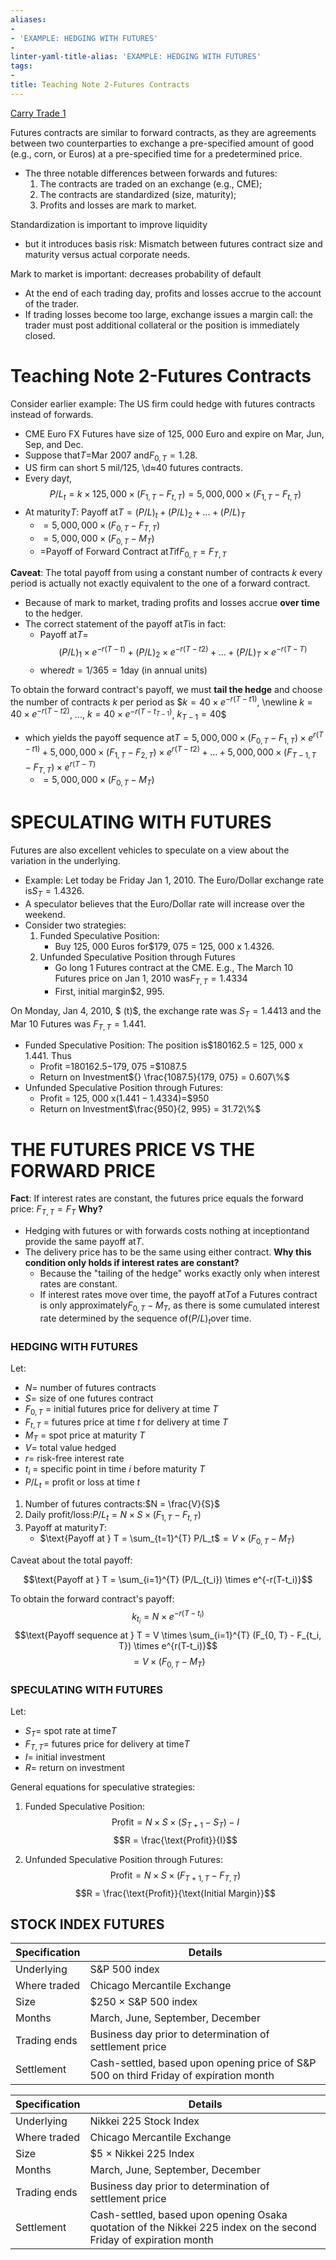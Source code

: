 ```yaml
---
aliases:
- 
- 'EXAMPLE: HEDGING WITH FUTURES'
- 
linter-yaml-title-alias: 'EXAMPLE: HEDGING WITH FUTURES'
tags:
- 
title: Teaching Note 2-Futures Contracts
---
```

[Carry Trade 1](Carry%20Trade%201.md)

Futures contracts are similar to forward contracts,  as they are agreements between two counterparties to exchange a pre-specified amount of good (e.g.,  corn,  or Euros) at a pre-specified time for a predetermined price.

- The three notable differences between forwards and futures:
  1. The contracts are traded on an exchange (e.g.,  CME);
  1. The contracts are standardized (size,  maturity);
  1. Profits and losses are mark to market.

Standardization is important to improve liquidity

- but it introduces basis risk: Mismatch between futures contract size and maturity versus actual corporate needs.

Mark to market is important: decreases probability of default

- At the end of each trading day,  profits and losses accrue to the account of the trader.
- If trading losses become too large,  exchange issues a margin call: the trader must post additional collateral or the position is immediately closed.

# Teaching Note 2-Futures Contracts

Consider earlier example: The US firm could hedge with futures contracts instead of forwards.

- CME Euro FX Futures have size of 125,  000 Euro and expire on Mar,  Jun,  Sep,  and Dec.
- Suppose that$T =$Mar 2007 and$F_{0,     T} = 1.28$.
- US firm can short 5 mil/125,  \d$\approx$40 futures contracts.
- Every day$t$,  $$P/L_t = k \times 125,     000 \times (F_{1,     T} - F_{t,     T}) =5,     000,     000\times (F_{1,     T} - F_{t,     T})$$
- At maturity$T$: Payoff at$T = (P/L)_t + (P/L)_2 + … + (P/L)_T$
  - $=5,     000,     000\times (F_{0,     T} - F_{T,     T})$
  - $=5,     000,     000\times (F_{0,     T} - M_T)$
  - $=$Payoff of Forward Contract at$T$if$F_{0,     T} = F_{T,     T}$

**Caveat**: The total payoff from using a constant number of contracts $k$ every period is actually not exactly equivalent to the one of a forward contract.

- Because of mark to market,  trading profits and losses accrue **over time** to the hedger.
- The correct statement of the payoff at$T$is in fact:
  - Payoff at$T$=$$(P/L)_1 \times e^{-r(T-t)} + (P/L)_2 \times e^{-r(T-t2)} + … + (P/L)_T \times e^{-r(T-T)}$$
  - where$dt = 1/365 = 1$day (in annual units)

To obtain the forward contract's payoff,  we must **tail the hedge** and choose the number of contracts $k$ per period as $$k = 40 \times e^{-r(T-t1)}$,      \newline
$k = 40 \times e^{-r(T-t2)}$,      …,     $k = 40 \times e^{-r(T-t_{T-1})}$,     $k_{T-1} = 40$$

- which yields the payoff sequence at$T =5,     000,     000\times (F_{0,     T} - F_{1,     T}) \times e^{r(T-t1)} + 5,     000,     000\times (F_{1,     T} - F_{2,     T}) \times e^{r(T-t2)} + … + 5,     000,     000\times (F_{T-1,     T} - F_{T,     T}) \times e^{r(T-T)}$
  - $=5,     000,     000\times (F_{0,     T} - M_T)$

# SPECULATING WITH FUTURES

Futures are also excellent vehicles to speculate on a view about the variation in the underlying.

- Example: Let today be Friday Jan 1,  2010. The Euro/Dollar exchange rate is$S_T = 1.4326$.
- A speculator believes that the Euro/Dollar rate will increase over the weekend.
- Consider two strategies:
  1. Funded Speculative Position:
	  - Buy 125,  000 Euros for$179,  075 = 125,  000 x 1.4326.
  1. Unfunded Speculative Position through Futures
	  - Go long 1 Futures contract at the CME. E.g.,  The March 10 Futures price on Jan 1,  2010 was$F_{T,     T} = 1.4334$
	  - First,  initial margin$2,  995.

On Monday,  Jan 4,  2010,  $ (t)$,  the exchange rate was ${} S_T = 1.4413$ and the Mar 10 Futures was $F_{T,     T} = 1.441$.

- Funded Speculative Position: The position is$180162.5 = 125,  000 x 1.441. Thus
  - Profit =$180162.5 -$179,  075 =$1087.5
  - Return on Investment${} \frac{1087.5}{179,     075} = 0.607\%$
- Unfunded Speculative Position through Futures:
  - Profit = 125,  000 x$(1.441 - 1.4334)$=$950
  - Return on Investment$\frac{950}{2,     995} = 31.72\%$

# THE FUTURES PRICE VS THE FORWARD PRICE

**Fact**: If interest rates are constant,  the futures price equals the forward price: $F_{T,     T} = F_{T}$
**Why?**

- Hedging with futures or with forwards costs nothing at inception$t$and provide the same payoff at$T$.
- The delivery price has to be the same using either contract.
**Why this condition only holds if interest rates are constant?**
  - Because the "tailing of the hedge" works exactly only when interest rates are constant.
  - If interest rates move over time,  the payoff at$T$of a Futures contract is only approximately$F_{0,     T} - M_T$,  as there is some cumulated interest rate determined by the sequence of$(P/L)_t$over time.
### HEDGING WITH FUTURES

Let:

- $N$= number of futures contracts
- $S$= size of one futures contract
- $F_{0,     T}$ = initial futures price for delivery at time $T$
- $F_{t,     T}$ = futures price at time $t$ for delivery at time $T$
- $M_T$ = spot price at maturity $T$
- $V$= total value hedged
- $r$= risk-free interest rate
- $t_i$ = specific point in time $i$ before maturity $T$
- $P/L_t$ = profit or loss at time $t$

1. Number of futures contracts:$N = \frac{V}{S}$
1. Daily profit/loss:$P/L_t = N \times S \times (F_{1,     T} - F_{t,     T})$
1. Payoff at maturity$T$:
	- $\text{Payoff at } T = \sum_{t=1}^{T} P/L_t$$= V \times (F_{0,     T} - M_T)$

Caveat about the total payoff:

$$\text{Payoff at } T = \sum_{i=1}^{T} (P/L_{t_i}) \times e^{-r(T-t_i)}$$

To obtain the forward contract's payoff:
$$k_{t_i} = N \times e^{-r(T-t_i)}$$
$$\text{Payoff sequence at } T = V \times \sum_{i=1}^{T} (F_{0,     T} - F_{t_i,     T}) \times e^{r(T-t_i)}$$
$$= V \times (F_{0,     T} - M_T)$$

### SPECULATING WITH FUTURES

Let:

- $S_T$= spot rate at time$T$
- $F_{T,     T}$= futures price for delivery at time$T$
- $I$= initial investment
- $R$= return on investment

General equations for speculative strategies:

1. Funded Speculative Position:
$$\text{Profit} = N \times S \times (S_{T+1} - S_T) - I$$
$$R = \frac{\text{Profit}}{I}$$

1. Unfunded Speculative Position through Futures:
$$\text{Profit} = N \times S \times (F_{T+1,     T} - F_{T,     T})$$
$$R = \frac{\text{Profit}}{\text{Initial Margin}}$$

## STOCK INDEX FUTURES

| Specification | Details |
|---------------|---------|
| Underlying    | S&P 500 index |
| Where traded  | Chicago Mercantile Exchange |
| Size          |$250 × S&P 500 index |
| Months        | March,      June,      September,      December |
| Trading ends  | Business day prior to determination of settlement price |
| Settlement    | Cash-settled,      based upon opening price of S&P 500 on third Friday of expiration month |

| Specification | Details                                                                                                           |
| ------------- | ----------------------------------------------------------------------------------------------------------------- |
| Underlying    | Nikkei 225 Stock Index                                                                                            |
| Where traded  | Chicago Mercantile Exchange                                                                                       |
| Size          | $5 × Nikkei 225 Index                                                                                             |
| Months        | March,      June,      September,      December                                                                                  |
| Trading ends  | Business day prior to determination of settlement price                                                           |
| Settlement    | Cash-settled,      based upon opening Osaka quotation of the Nikkei 225 index on the second Friday of expiration month |